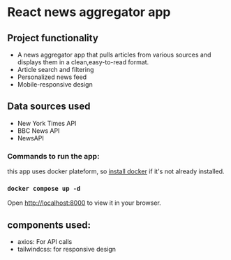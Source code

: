 # React news aggregator app

## Project functionality
- A news aggregator app that pulls articles from various sources and displays them in a clean,easy-to-read format.
- Article search and filtering
- Personalized news feed
- Mobile-responsive design

## Data sources used
- New York Times API
- BBC News API
- NewsAPI

### Commands to run the app:
this app uses docker plateform, so [install docker](https://docs.docker.com/engine/install/) if it's not already installed. 
### `docker compose up -d`
Open [http://localhost:8000](http://localhost:8000) to view it in your browser.

## components used:
- axios: For API calls
- tailwindcss: for responsive design